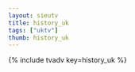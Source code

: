 ```yaml
--- 
layout: sieutv
title: history_uk
tags: ["uktv"]
thumb: history_uk
---
```

{% include tvadv key=history_uk %}
